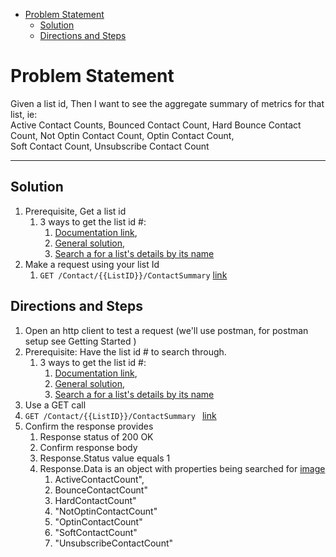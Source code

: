 - [Problem Statement](#use-case)
    - [Solution](#solution)
    - [Directions and Steps](#directions-and-steps)

# Problem Statement

Given a list id,
Then I want to see the aggregate summary of metrics for that list, ie:   \
Active Contact Counts, Bounced Contact Count, Hard Bounce Contact Count, Not Optin Contact Count, Optin Contact Count, \
Soft Contact Count, Unsubscribe Contact Count

---

## Solution

1. Prerequisite, Get a list id 
    1. 3 ways to get the list id #: 
        1. [Documentation link](https://developer.benchmarkemail.com/#cc3ee91a-0ccb-79c1-9365-c96f8511a68b), 
        1. [General solution](https://docs.google.com/document/d/1WoV5I5hh05CBUGsNpROqHtsvX5-ENawEfR5UHFgZrJQ/edit?usp=sharing), 
        1. [Search a for a list's details by its name](https://docs.google.com/document/d/1WoV5I5hh05CBUGsNpROqHtsvX5-ENawEfR5UHFgZrJQ/edit?usp=sharing)
1. Make a request using your list Id 
   1. `GET /Contact/{{ListID}}/ContactSummary`  [link](https://developer.benchmarkemail.com/#abd3f684-4b7b-b0f3-804d-09b1e98c0c0e)

## Directions and Steps 

1. Open an http client to test a request (we'll use postman, for postman setup see Getting Started )
1. Prerequisite: Have the list id # to search through.
   1. 3 ways to get the list id #: 
      1. [Documentation link](https://developer.benchmarkemail.com/#cc3ee91a-0ccb-79c1-9365-c96f8511a68b), 
      1. [General solution](https://docs.google.com/document/d/1WoV5I5hh05CBUGsNpROqHtsvX5-ENawEfR5UHFgZrJQ/edit?usp=sharing), 
      1. [Search a for a list's details by its name](https://docs.google.com/document/d/1WoV5I5hh05CBUGsNpROqHtsvX5-ENawEfR5UHFgZrJQ/edit?usp=sharing)
1.  Use a GET call ` `
  1.  `GET /Contact/{{ListID}}/ContactSummary ` [link](https://developer.benchmarkemail.com/#abd3f684-4b7b-b0f3-804d-09b1e98c0c0e)
1. Confirm the response provides 
   1. Response status of 200 OK 
   1. Confirm response body 
   1. Response.Status value equals 1 
   1. Response.Data is an object with properties being searched for [image](https://www.dropbox.com/s/tqiwng1c5nsmtae/2018-09-19_13-40-42.png?dl=0)
       1. ActiveContactCount",
       1. BounceContactCount"
       1. HardContactCount"
       1. "NotOptinContactCount"
       1. "OptinContactCount"
       1. "SoftContactCount"
       1. "UnsubscribeContactCount"

